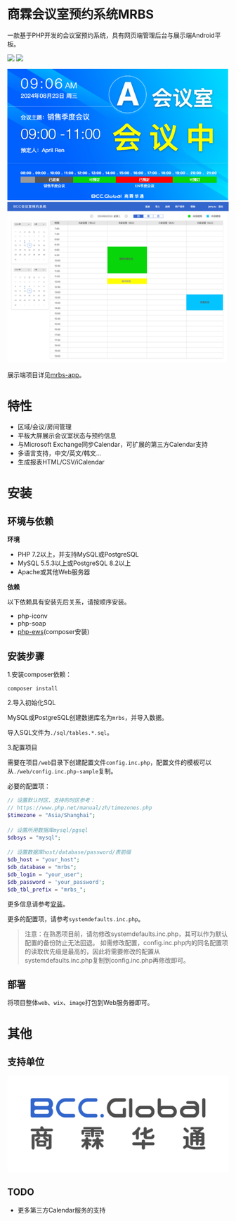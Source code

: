 # 商霖会议室预约系统MRBS

一款基于PHP开发的会议室预约系统，具有网页端管理后台与展示端Android平板。

![](https://scrutinizer-ci.com/g/synaric-y/mrbs-server/badges/build.png?b=main)
![](https://scrutinizer-ci.com/g/synaric-y/mrbs-server/badges/code-intelligence.svg?b=main)

![demo.png](doc/img/2.png?t=1723515608897)
![demo2.png](doc/img/3.png?t=1723515608897)

展示端项目详见[mrbs-app](https://github.com/synaric-y/mrbs-app)。

# 特性

- 区域/会议/房间管理
- 平板大屏展示会议室状态与预约信息
- 与Microsoft Exchange同步Calendar，可扩展的第三方Calendar支持
- 多语言支持，中文/英文/韩文...
- 生成报表HTML/CSV/iCalendar

# 安装

## 环境与依赖

**环境**

- PHP 7.2以上，并支持MySQL或PostgreSQL
- MySQL 5.5.3以上或PostgreSQL 8.2以上
- Apache或其他Web服务器

**依赖**

以下依赖具有安装先后关系，请按顺序安装。

- php-iconv
- php-soap
- [php-ews](https://github.com/Garethp/php-ews)(composer安装)

## 安装步骤

1.安装composer依赖：

```
composer install
```

2.导入初始化SQL

MySQL或PostgreSQL创建数据库名为```mrbs```，并导入数据。

导入SQL文件为```./sql/tables.*.sql```。

3.配置项目

需要在项目```/web```目录下创建配置文件```config.inc.php```，配置文件的模板可以从```./web/config.inc.php-sample```复制。

必要的配置项：

```php
// 设置默认时区，支持的时区参考：
// https://www.php.net/manual/zh/timezones.php
$timezone = "Asia/Shanghai";

// 设置所用数据库mysql/pgsql
$dbsys = "mysql";

// 设置数据库host/database/password/表前缀
$db_host = "your_host";
$db_database = "mrbs";
$db_login = "your_user";
$db_password = 'your_password';
$db_tbl_prefix = "mrbs_";
```

更多信息请参考[安装](doc/INSTALL)。

更多的配置项，请参考```systemdefaults.inc.php```。

> 注意：在熟悉项目前，请勿修改systemdefaults.inc.php，其可以作为默认配置的备份防止无法回退。
> 如需修改配置，config.inc.php内的同名配置项的读取优先级是最高的，因此将需要修改的配置从
> systemdefaults.inc.php复制到config.inc.php再修改即可。

## 部署

将项目整体```web```、```wix```、```image```打包到Web服务器即可。

# 其他

## 支持单位

![BCCGloballogo.jpg](doc/img/1.jpg?t=1723515608897)

## TODO

- 更多第三方Calendar服务的支持
